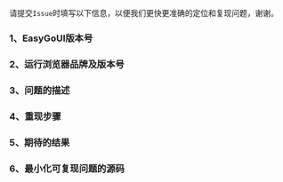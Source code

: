 请提交`Issue`时填写以下信息，以便我们更快更准确的定位和复现问题，谢谢。

### 1、EasyGoUI版本号

### 2、运行浏览器品牌及版本号

### 3、问题的描述

### 4、重现步骤

### 5、期待的结果

### 6、最小化可复现问题的源码
